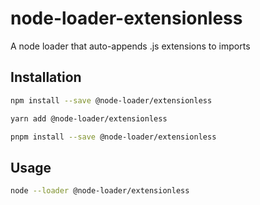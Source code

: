 # node-loader-extensionless

A node loader that auto-appends .js extensions to imports

## Installation

```sh
npm install --save @node-loader/extensionless

yarn add @node-loader/extensionless

pnpm install --save @node-loader/extensionless
```

## Usage

```sh
node --loader @node-loader/extensionless
```
